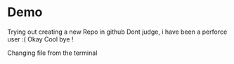 # Demo

Trying out creating a new Repo in github
Dont judge, i have been a perforce user :(
Okay Cool bye !

Changing file from the terminal 

